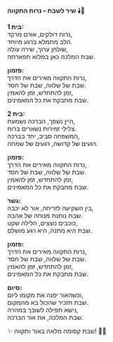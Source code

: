 **שיר לשבת – נרות התקווה** 🕯️🌟  

**בית 1:**  
נרות דולקים, אורם מרקד,  
הלב מתמלא ברגע מיוחד.  
שולחן ערוך, שירה עולה,  
שבת המלכה כאן במלוא תפארתה.  

**פזמון:**  
נרות התקווה מאירים את הדרך,  
שבת של שלווה, שבת של חסד.  
זמן להתחדש, זמן להאמין,  
שבת מחבקת את כל המאמינים.  

**בית 2:**  
היין נשפך, הברכה נשמעת,  
צלילי זמירות נשארים ברוח.  
המשפחה סביב, יחד בברכה,  
רגעים של קדושה, רגעים של שמחה.  

**פזמון:**  
נרות התקווה מאירים את הדרך,  
שבת של שלווה, שבת של חסד.  
זמן להתחדש, זמן להאמין,  
שבת מחבקת את כל המאמינים.  

**גשר:**  
בין השקיעה לזריחה, אור לא יכבה,  
שבת נותנת מנוחה של אהבה.  
כוכבים נוצצים, הלילה שקט,  
שבת היא מתנה, היא רגע מושלם.  

**פזמון:**  
נרות התקווה מאירים את הדרך,  
שבת של שלווה, שבת של חסד.  
זמן להתחדש, זמן להאמין,  
שבת מחבקת את כל המאמינים.  

**סיום:**  
וכשהאור יפנה את מקומו ליום,  
שבת תזכיר שהכול בא מהמקום.  
נישא תפילה לשובך במהרה,  
שבת המלכה, את אור הברכה.  

✨ שבת קסומה מלאה באור ותקווה! 🌸🌙
